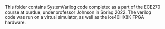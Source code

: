 This folder contains SystemVarilog code completed as a part of the ECE270 course at purdue, under professor Johnson in Spring 2022.
The verilog code was run on a virtual simulator, as well as the ice40HX8K FPGA hardware.
